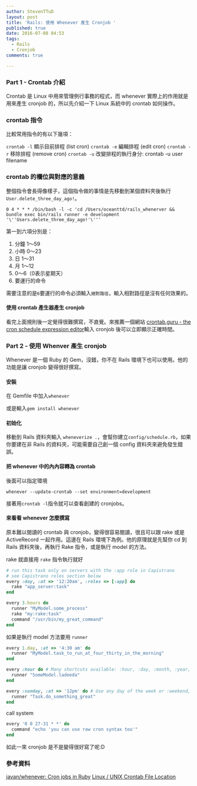 ```yaml
---
author: StevenTTuD
layout: post
title: 'Rails: 使用 Whenever 產生 Cronjob '
published: true
date: 2016-07-08 04:53
tags:
  - Rails
  - Cronjob
comments: true

---
```

### Part 1 - Crontab 介紹

Crontab 是 Linux 中用來管理例行事務的程式，而 whenever 實際上的作用就是用來產生 cronjob 的，所以先介紹一下 Linux 系統中的 crontab 如何操作。

### crontab 指令

比較常用指令的有以下幾項：

`crontab -l` 顯示目前排程 (list cron)
`crontab -e` 編輯排程 (edit cron)
`crontab -r` 移除排程 (remove cron)
`crontab -u` 改變排程的執行身分: crontab -u user filename

### crontab 的欄位與對應的意義

整個指令會長得像樣子，這個指令做的事情是先移動到某個資料夾後執行`User.delete_three_day_ago!`。

```
0 4 * * * /bin/bash -l -c 'cd /Users/oceanttd/rails_whenerver && bundle exec bin/rails runner -e development '\''Users.delete_three_day_ago!'\'''
```

第一到六項分別是：

1. 分鐘 1～59
2. 小時 0～23
3. 日 1～31
4. 月 1～12
5. 0～6（0表示星期天）
6. 要運行的命令

需要注意的是`6`要運行的命令必須輸入`絕對路徑`，輸入相對路徑是沒有任何效果的。

#### 使用 crontab 產生器產生 cronjob

看完上面規則後一定覺得很難撰寫，不直覺。來推薦一個網站 [crontab.guru - the cron schedule expression editor](http://crontab.guru/)輸入 cronjob 後可以立即顯示正確時間。

### Part 2 - 使用 Whenver 產生 cronjob

Whenever 是一個 Ruby 的 Gem，沒錯，你不在 Rails 環境下也可以使用。他的功能是讓 cronjob 變得很好撰寫。

#### 安裝

在 Gemfile 中加入`whenever`

或是輸入`gem install whenever`

#### 初始化

移動到 Rails 資料夾輸入  `wheneverize .`，會幫你建立`config/schedule.rb`，如果你要建在非 Rails 的資料夾，可能需要自己創一個 config 資料夾來避免發生錯誤。

#### 把 whenever 中的內內容轉為 crontab

後面可以指定環境

```
whenever --update-crontab --set environment=development
```

接著用`crontab -l`指令就可以查看創建的 cronjobs。

#### 來看看 whenever 怎麼撰寫

原本難以閱讀的 crontab 與 cronjob，變得很容易閱讀，很且可以跟 rake 或是 ActiveRecord 一起作用。這邊在 Rails 環境下為例。他的原理就是先幫你 cd 到 Rails 資料夾後，再執行 Rake 指令，或是執行 model 的方法。

rake 就直接用 `rake` 指令執行就好

```rb
# run this task only on servers with the :app role in Capistrano
# see Capistrano roles section below
every :day, :at => '12:20am', :roles => [:app] do
  rake "app_server:task"
end
```

```rb
every 3.hours do
  runner "MyModel.some_process"
  rake "my:rake:task"
  command "/usr/bin/my_great_command"
end
```

如果是執行 model 方法要用 `runner`

```rb
every 1.day, :at => '4:30 am' do
  runner "MyModel.task_to_run_at_four_thirty_in_the_morning"
end

every :hour do # Many shortcuts available: :hour, :day, :month, :year, :reboot
  runner "SomeModel.ladeeda"
end

every :sunday, :at => '12pm' do # Use any day of the week or :weekend, :weekday
  runner "Task.do_something_great"
end
```

call system

```rb
every '0 0 27-31 * *' do
  command "echo 'you can use raw cron syntax too'"
end
```

如此一來 cronjob 是不是變得很好寫了呢:D


### 參考資料

[javan/whenever: Cron jobs in Ruby](https://github.com/javan/whenever)
[Linux / UNIX Crontab File Location](http://www.cyberciti.biz/faq/where-is-the-crontab-file/)